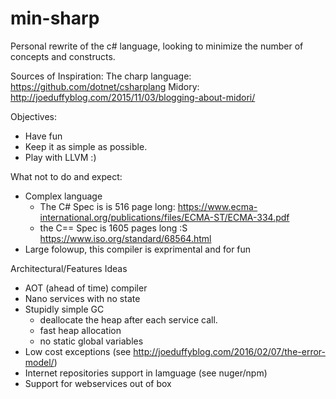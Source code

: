 # min-sharp
Personal rewrite of the c# language, looking to minimize the number of concepts and constructs. 

Sources of Inspiration:
The charp language: https://github.com/dotnet/csharplang
Midory: http://joeduffyblog.com/2015/11/03/blogging-about-midori/

Objectives:
   * Have fun
   * Keep it as simple as possible. 
   * Play with LLVM :)

What not to do and expect:
   * Complex language 
       * The C# Spec is is 516 page long: https://www.ecma-international.org/publications/files/ECMA-ST/ECMA-334.pdf 
       * the C== Spec is 1605 pages long :S https://www.iso.org/standard/68564.html
   * Large folowup, this compiler is exprimental and for fun
   
Architectural/Features Ideas
   * AOT (ahead of time) compiler
   * Nano services with no state
   * Stupidly simple GC 
      * deallocate the heap after each service call.
      * fast heap allocation
      * no static global variables
   * Low cost exceptions (see http://joeduffyblog.com/2016/02/07/the-error-model/)
   * Internet repositories support in lamguage (see nuger/npm)
   * Support for webservices out of box
